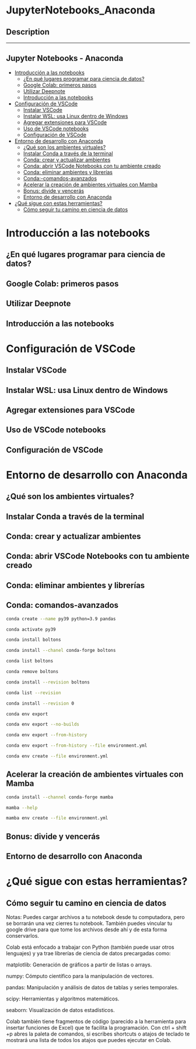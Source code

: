 # JupyterNotebooks_Anaconda

## Description

----

## Jupyter Notebooks - Anaconda 


   * [Introducción a las notebooks
](#introducción-a-las-notebooks)
      * [¿En qué lugares programar para ciencia de datos?](#¿En-qué-lugares-programar-para-ciencia-de-datos?)
      * [Google Colab: primeros pasos](#google-colab-primeros-pasos)
      * [Utilizar Deepnote](#utilizar-deepnote)
      * [Introducción a las notebooks](#introducción-a-las-notebooks)
   * [Configuración de VSCode
](#configuración-de-vscode)
      * [Instalar VSCode](#instalar-vscode)
      * [Instalar WSL: usa Linux dentro de Windows](#instalar-WSL:-usa-Linux-dentro-de-Windows)
      * [Agregar extensiones para VSCode](#agregar-extensiones-para-vscode)
      * [Uso de VSCode notebooks](#uso-de-vscode-notebooks)
      * [Configuración de VSCode](#configuración-de-vscode)
   * [Entorno de desarrollo con Anaconda
](#entorno-de-desarrollo-con-anaconda)
      * [¿Qué son los ambientes virtuales?](#¿Qué-son-los-ambientes-virtuales?)
      * [Instalar Conda a través de la terminal](#instalar-conda-a-través-de-la-terminal)
      * [Conda: crear y actualizar ambientes](#Conda:-crear-y-actualizar-ambientes)
      * [Conda: abrir VSCode Notebooks con tu ambiente creado](#Conda:-abrir-VSCode-Notebooks-con-tu-ambiente-creado)
      * [Conda: eliminar ambientes y librerías](#Conda:-eliminar-ambientes-y-librerías) 
      * [Conda:-comandos-avanzados](#Conda:-comandos-avanzados)  
      * [Acelerar la creación de ambientes virtuales con Mamba](#Acelerar-la-creación-de-ambientes-virtuales-con-Mamba)  
      * [Bonus: divide y vencerás](#Bonus:-divide-y-vencerás) 
      * [Entorno de desarrollo con Anaconda](#Entorno-de-desarrollo-con-Anaconda) 
   * [¿Qué sigue con estas herramientas?
](#¿Qué-sigue-con-estas-herramientas?)
      * [Cómo seguir tu camino en ciencia de datos](#Cómo-seguir-tu-camino-en-ciencia-dedatos) 


Introducción a las notebooks
============

¿En qué lugares programar para ciencia de datos?
-----------

Google Colab: primeros pasos
-----------

Utilizar Deepnote
-----------

Introducción a las notebooks
-----------





Configuración de VSCode
============


Instalar VSCode
-----------

Instalar WSL: usa Linux dentro de Windows
-----------

Agregar extensiones para VSCode
-----------

Uso de VSCode notebooks
-----------

Configuración de VSCode
-----------



Entorno de desarrollo con Anaconda
============

¿Qué son los ambientes virtuales?
-----------

Instalar Conda a través de la terminal
-----------

Conda: crear y actualizar ambientes
-----------

Conda: abrir VSCode Notebooks con tu ambiente creado
-----------

Conda: eliminar ambientes y librerías
-----------

Conda: comandos-avanzados
-----------

```bash
conda create --name py39 python=3.9 pandas
```
```bash
conda activate py39 
```
```bash
conda install boltons 
```
```bash
conda install --chanel conda-forge boltons 
```
```bash
conda list boltons 
```
```bash
conda remove boltons 
```
```bash
conda install --revision boltons 
```
```bash
conda list --revision 
```
```bash
conda install --revision 0
```
```bash
conda env export
```
```bash
conda env export --no-builds
```
```bash
conda env export --from-history
```
```bash
conda env export --from-history --file environment.yml
```
```bash
conda env create --file environment.yml

```
Acelerar la creación de ambientes virtuales con Mamba
-----------

```bash
conda install --channel conda-forge mamba

```
```bash
mamba --help

```
```bash
mamba env create --file environment.yml

```

Bonus: divide y vencerás
-----------


Entorno de desarrollo con Anaconda
-----------




¿Qué sigue con estas herramientas?
============


Cómo seguir tu camino en ciencia de datos
-----------




















Notas:
Puedes cargar archivos a tu notebook desde tu computadora, pero se borrarán una vez cierres tu notebook. También puedes vincular tu google drive para que tome los archivos desde ahí y de esta forma conservarlos.

Colab está enfocado a trabajar con Python (también puede usar otros lenguajes) y ya trae librerías de ciencia de datos precargadas como:

matplotlib: Generación de gráficos a partir de listas o arrays.

numpy: Cómputo científico para la manipulación de vectores.

pandas: Manipulación y análisis de datos de tablas y series temporales.

scipy: Herramientas y algoritmos matemáticos.

seaborn: Visualización de datos estadísticos.

Colab también tiene fragmentos de código (parecido a la herramienta para insertar funciones de Excel) que te facilita la programación.
Con ctrl + shift +p abres la paleta de comandos, si escribes shortcuts o atajos de teclado te mostrará una lista de todos los atajos que puedes ejecutar en Colab.